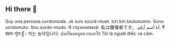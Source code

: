 ## Hi there 👋

Soy una persona sordomuda.
Je suis sourd-muet.
Ich bin taubstumm.
Sono sordomuto.
Sou surdo-mudo.
Я глухонемой.
私は聾唖者です。
أنا أصم أبكم.
मैं बहरा-गूंगा हूँ।
저는 농아입니다.
ฉันเป็นคนหูหนวกและใบ้
Tôi là người điếc và câm.

<!--
**hxz393/hxz393** is a ✨ _special_ ✨ repository because its `README.md` (this file) appears on your GitHub profile.

Here are some ideas to get you started:

- 🔭 I’m currently working on ...
- 🌱 I’m currently learning ...
- 👯 I’m looking to collaborate on ...
- 🤔 I’m looking for help with ...
- 💬 Ask me about ...
- 📫 How to reach me: ...
- 😄 Pronouns: ...
- ⚡ Fun fact: ...
-->
